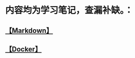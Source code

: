 # 内容均为学习笔记，查漏补缺。：

## [【Markdown】](/Porject/Markdown)

## [【Docker】](/Porject/Docker)

<!--

## [【Shell】](/Porject/Shell)

## [【Mysql】](/Porject/Mysql)

## [【Python】](/Porject/Python)

## [【Saltstack】](/Porject/Saltstack)

## [【ELK】](/Porject/ELK)

-->
